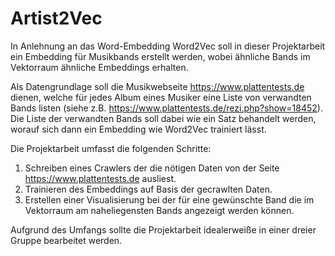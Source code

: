 # Artist2Vec

In Anlehnung an das Word-Embedding Word2Vec soll in dieser Projektarbeit ein Embedding für Musikbands erstellt werden, wobei ähnliche Bands im Vektorraum ähnliche Embeddings erhalten.

Als Datengrundlage soll die Musikwebseite https://www.plattentests.de dienen, welche für jedes Album eines Musiker eine Liste von verwandten Bands listen (siehe z.B. https://www.plattentests.de/rezi.php?show=18452).
Die Liste der verwandten Bands soll dabei wie ein Satz behandelt werden, worauf sich dann ein Embedding wie Word2Vec trainiert lässt.

Die Projektarbeit umfasst die folgenden Schritte:
1. Schreiben eines Crawlers der die nötigen Daten von der Seite https://www.plattentests.de ausliest.
2. Trainieren des Embeddings auf Basis der gecrawlten Daten.
3. Erstellen einer Visualisierung bei der für eine gewünschte Band die im Vektorraum am naheliegensten Bands angezeigt werden können.

Aufgrund des Umfangs sollte die Projektarbeit idealerweiße in einer dreier Gruppe bearbeitet werden.